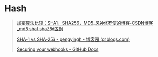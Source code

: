 # Hash

> [加密算法比较：SHA1，SHA256，MD5_风神修罗使的博客-CSDN博客_md5 sha1 sha256区别](https://blog.csdn.net/WuLex/article/details/81477097)
>
> [SHA-1 vs SHA-256 - pengyingh - 博客园 (cnblogs.com)](https://www.cnblogs.com/pengyingh/articles/2499181.html)
>
> [Securing your webhooks - GitHub Docs](https://docs.github.com/en/developers/webhooks-and-events/webhooks/securing-your-webhooks)
>
> 